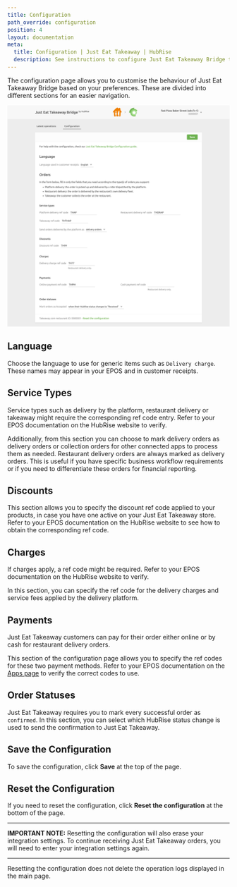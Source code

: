 ```yaml
---
title: Configuration
path_override: configuration
position: 4
layout: documentation
meta:
  title: Configuration | Just Eat Takeaway | HubRise
  description: See instructions to configure Just Eat Takeaway Bridge to work seamlessly with Just Eat Takeaway platforms and your EPOS or other apps connected to HubRise. Configuration is simple.
---
```


The configuration page allows you to customise the behaviour of Just Eat Takeaway Bridge based on your preferences.
These are divided into different sections for an easier navigation.

![Just Eat Takeaway Bridge configuration page](./images/002-jet-configuration-page.png)

## Language

Choose the language to use for generic items such as `Delivery charge`. These names may appear in your EPOS and in customer receipts.

## Service Types

Service types such as delivery by the platform, restaurant delivery or takeaway might require the corresponding ref code entry. Refer to your EPOS documentation on the HubRise website to verify.

Additionally, from this section you can choose to mark delivery orders as delivery orders or collection orders for other connected apps to process them as needed. Restaurant delivery orders are always marked as delivery orders. This is useful if you have specific business workflow requirements or if you need to differentiate these orders for financial reporting.

## Discounts

This section allows you to specify the discount ref code applied to your products, in case you have one active on your Just Eat Takeaway store. Refer to your EPOS documentation on the HubRise website to see how to obtain the corresponding ref code.

## Charges

If charges apply, a ref code might be required. Refer to your EPOS documentation on the HubRise website to verify.

In this section, you can specify the ref code for the delivery charges and service fees applied by the delivery platform.

## Payments

Just Eat Takeaway customers can pay for their order either online or by cash for restaurant delivery orders.

This section of the configuration page allows you to specify the ref codes for these two payment methods. Refer to your EPOS documentation on the [Apps page](/apps) to verify the correct codes to use.

## Order Statuses

Just Eat Takeaway requires you to mark every successful order as `confirmed`. In this section, you can select which HubRise status change is used to send the confirmation to Just Eat Takeaway.

## Save the Configuration

To save the configuration, click **Save** at the top of the page.

## Reset the Configuration

If you need to reset the configuration, click **Reset the configuration** at the bottom of the page.

---

**IMPORTANT NOTE:** Resetting the configuration will also erase your integration settings. To continue receiving Just Eat Takeaway orders, you will need to enter your integration settings again.

---

Resetting the configuration does not delete the operation logs displayed in the main page.
